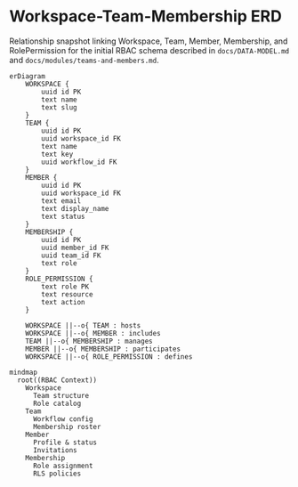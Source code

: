 # Workspace-Team-Membership ERD

Relationship snapshot linking Workspace, Team, Member, Membership, and RolePermission for the initial RBAC schema described in `docs/DATA-MODEL.md` and `docs/modules/teams-and-members.md`.

```mermaid
erDiagram
    WORKSPACE {
        uuid id PK
        text name
        text slug
    }
    TEAM {
        uuid id PK
        uuid workspace_id FK
        text name
        text key
        uuid workflow_id FK
    }
    MEMBER {
        uuid id PK
        uuid workspace_id FK
        text email
        text display_name
        text status
    }
    MEMBERSHIP {
        uuid id PK
        uuid member_id FK
        uuid team_id FK
        text role
    }
    ROLE_PERMISSION {
        text role PK
        text resource
        text action
    }

    WORKSPACE ||--o{ TEAM : hosts
    WORKSPACE ||--o{ MEMBER : includes
    TEAM ||--o{ MEMBERSHIP : manages
    MEMBER ||--o{ MEMBERSHIP : participates
    WORKSPACE ||--o{ ROLE_PERMISSION : defines
```

```mermaid
mindmap
  root((RBAC Context))
    Workspace
      Team structure
      Role catalog
    Team
      Workflow config
      Membership roster
    Member
      Profile & status
      Invitations
    Membership
      Role assignment
      RLS policies
```

